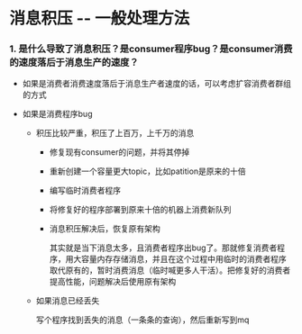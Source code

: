 # 消息积压 -- 一般处理方法



### 1. 是什么导致了消息积压？是consumer程序bug？是consumer消费的速度落后于消息生产的速度？

- 如果是消费者消费速度落后于消息生产者速度的话，可以考虑扩容消费者群组的方式

- 如果是消费程序bug

  - 积压比较严重，积压了上百万，上千万的消息

    - 修复现有consumer的问题，并将其停掉

    - 重新创建一个容量更大topic，比如patition是原来的十倍

    - 编写临时消费者程序

    - 将修复好的程序部署到原来十倍的机器上消费新队列

    - 消息积压解决后，恢复原有架构

      其实就是当下消息太多，且消费者程序出bug了。那就修复消费者程序，用大容量内存存储消息，并且在这个过程中用临时的消费者程序取代原有的，暂时消费消息（临时喊更多人干活）。把修复好的消费者提高性能，问题解决后使用原有架构

  - 如果消息已经丢失

    写个程序找到丢失的消息（一条条的查询），然后重新写到mq
